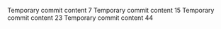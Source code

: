 Temporary commit content 7
Temporary commit content 15
Temporary commit content 23
Temporary commit content 44
